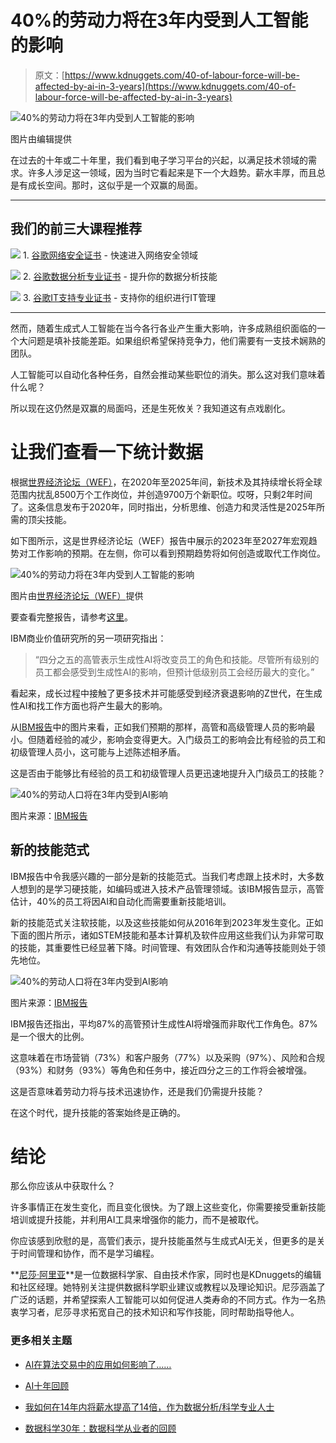 # 40%的劳动力将在3年内受到人工智能的影响

> 原文：[https://www.kdnuggets.com/40-of-labour-force-will-be-affected-by-ai-in-3-years](https://www.kdnuggets.com/40-of-labour-force-will-be-affected-by-ai-in-3-years)

![40%的劳动力将在3年内受到人工智能的影响](../Images/fb4fbb50ccf557d258ccdfd895c839c3.png)

图片由编辑提供

在过去的十年或二十年里，我们看到电子学习平台的兴起，以满足技术领域的需求。许多人涉足这一领域，因为当时它看起来是下一个大趋势。薪水丰厚，而且总是有成长空间。那时，这似乎是一个双赢的局面。

* * *

## 我们的前三大课程推荐

![](../Images/0244c01ba9267c002ef39d4907e0b8fb.png) 1\. [谷歌网络安全证书](https://www.kdnuggets.com/google-cybersecurity) - 快速进入网络安全领域

![](../Images/e225c49c3c91745821c8c0368bf04711.png) 2\. [谷歌数据分析专业证书](https://www.kdnuggets.com/google-data-analytics) - 提升你的数据分析技能

![](../Images/0244c01ba9267c002ef39d4907e0b8fb.png) 3\. [谷歌IT支持专业证书](https://www.kdnuggets.com/google-itsupport) - 支持你的组织进行IT管理

* * *

然而，随着生成式人工智能在当今各行各业产生重大影响，许多成熟组织面临的一个大问题是填补技能差距。如果组织希望保持竞争力，他们需要有一支技术娴熟的团队。

人工智能可以自动化各种任务，自然会推动某些职位的消失。那么这对我们意味着什么呢？

所以现在这仍然是双赢的局面吗，还是生死攸关？我知道这有点戏剧化。

# 让我们查看一下统计数据

根据[世界经济论坛（WEF）](https://www.weforum.org/press/2020/10/recession-and-automation-changes-our-future-of-work-but-there-are-jobs-coming-report-says-52c5162fce/)，在2020年至2025年间，新技术及其持续增长将全球范围内扰乱8500万个工作岗位，并创造9700万个新职位。哎呀，只剩2年时间了。这条信息发布于2020年，同时指出，分析思维、创造力和灵活性是2025年所需的顶尖技能。

如下图所示，这是世界经济论坛（WEF）报告中展示的2023年至2027年宏观趋势对工作影响的预期。在左侧，你可以看到预期趋势将如何创造或取代工作岗位。

![40%的劳动力将在3年内受到人工智能的影响](../Images/c223f0b6bc0f2af2ec34a8d37ec46170.png)

图片由[世界经济论坛（WEF）](https://www3.weforum.org/docs/WEF_Future_of_Jobs_2023.pdf)提供

要查看完整报告，请参考[这里](https://www3.weforum.org/docs/WEF_Future_of_Jobs_2023.pdf)。

IBM商业价值研究所的另一项研究指出：

> “四分之五的高管表示生成性AI将改变员工的角色和技能。尽管所有级别的员工都会感受到生成性AI的影响，但预计低级别员工会经历最大的变化。”

看起来，成长过程中接触了更多技术并可能感受到经济衰退影响的Z世代，在生成性AI和找工作方面也将产生最大的影响。

从[IBM报告](https://www.ibm.com/thought-leadership/institute-business-value/en-us/report/augmented-workforce#:~:text=people%20who%20don%E2%80%99t.-,Download%20the%20insights,-Get%20additional%20insights)中的图片来看，正如我们预期的那样，高管和高级管理人员的影响最小。但随着经验的减少，影响会变得更大。入门级员工的影响会比有经验的员工和初级管理人员小，这可能与上述陈述相矛盾。

这是否由于能够比有经验的员工和初级管理人员更迅速地提升入门级员工的技能？

![40%的劳动人口将在3年内受到AI影响](../Images/83e02598262e86fc3340a85f2c8920f1.png)

图片来源：[IBM报告](https://www.ibm.com/thought-leadership/institute-business-value/en-us/report/augmented-workforce#:~:text=people%20who%20don%E2%80%99t.-,Download%20the%20insights,-Get%20additional%20insights)

## 新的技能范式

IBM报告中令我感兴趣的一部分是新的技能范式。当我们考虑跟上技术时，大多数人想到的是学习硬技能，如编码或进入技术产品管理领域。该IBM报告显示，高管估计，40%的员工将因AI和自动化而需要重新技能培训。

新的技能范式关注软技能，以及这些技能如何从2016年到2023年发生变化。正如下面的图片所示，诸如STEM技能和基本计算机及软件应用这些我们认为非常可取的技能，其重要性已经显著下降。时间管理、有效团队合作和沟通等技能则处于领先地位。

![40%的劳动人口将在3年内受到AI影响](../Images/2c1716b1490d771d64bd4d1e5bcd39e9.png)

图片来源：[IBM报告](https://www.ibm.com/thought-leadership/institute-business-value/en-us/report/augmented-workforce#:~:text=people%20who%20don%E2%80%99t.-,Download%20the%20insights,-Get%20additional%20insights)

IBM报告还指出，平均87%的高管预计生成性AI将增强而非取代工作角色。87%是一个很大的比例。

这意味着在市场营销（73%）和客户服务（77%）以及采购（97%）、风险和合规（93%）和财务（93%）等角色和任务中，接近四分之三的工作将会被增强。

这是否意味着劳动力将与技术迅速协作，还是我们仍需提升技能？

在这个时代，提升技能的答案始终是正确的。

# 结论

那么你应该从中获取什么？

许多事情正在发生变化，而且变化很快。为了跟上这些变化，你需要接受重新技能培训或提升技能，并利用AI工具来增强你的能力，而不是被取代。

你应该感到欣慰的是，高管们表示，提升技能虽然与生成式AI无关，但更多的是关于时间管理和协作，而不是学习编程。

[](https://www.linkedin.com/in/nisha-arya-ahmed/)**[尼莎·阿里亚](https://www.linkedin.com/in/nisha-arya-ahmed/)**是一位数据科学家、自由技术作家，同时也是KDnuggets的编辑和社区经理。她特别关注提供数据科学职业建议或教程以及理论知识。尼莎涵盖了广泛的话题，并希望探索人工智能可以如何促进人类寿命的不同方式。作为一名热衷学习者，尼莎寻求拓宽自己的技术知识和写作技能，同时帮助指导他人。

### 更多相关主题

+   [AI在算法交易中的应用如何影响了……](https://www.kdnuggets.com/2022/04/adoption-ai-algorithmic-trading-affected-finance-industry.html)

+   [AI十年回顾](https://www.kdnuggets.com/2023/06/ten-years-ai-review.html)

+   [我如何在14年内将薪水提高了14倍，作为数据分析/科学专业人士](https://www.kdnuggets.com/2021/12/14x-salary-in-14-years-data-professional.html)

+   [数据科学30年：数据科学从业者的回顾](https://www.kdnuggets.com/30-years-of-data-science-a-review-from-a-data-science-practitioner)
